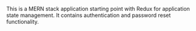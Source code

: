 This is a MERN stack application starting point with Redux for application state management. It contains authentication and password reset functionality.
